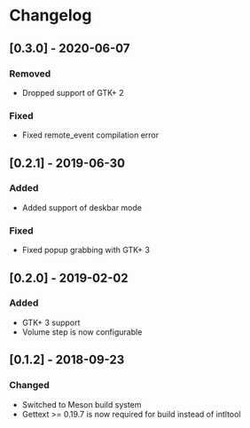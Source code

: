 # Changelog

## [0.3.0] - 2020-06-07
### Removed
- Dropped support of GTK+ 2

### Fixed
- Fixed remote_event compilation error

## [0.2.1] - 2019-06-30
### Added
- Added support of deskbar mode

### Fixed
- Fixed popup grabbing with GTK+ 3

## [0.2.0] - 2019-02-02
### Added
- GTK+ 3 support
- Volume step is now configurable

## [0.1.2] - 2018-09-23
### Changed
- Switched to Meson build system
- Gettext >= 0.19.7 is now required for build instead of intltool
